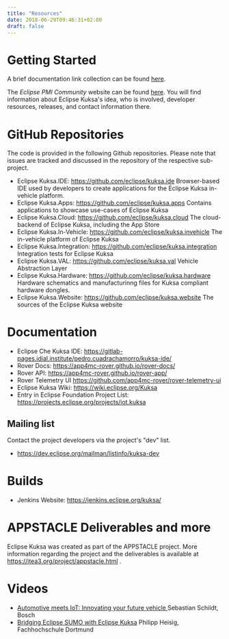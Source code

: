 ```yaml
---
title: "Resources"
date: 2018-06-29T09:46:31+02:00
draft: false
---
```


# Getting Started

A brief documentation link collection can be found [here](https://github.com/eclipse/kuksa.integration#getting-started-with-eclipse-kuksa).

The *Eclipse PMI Community* website can be found [here](https://projects.eclipse.org/projects/iot.kuksa). You will find  information about Eclipse Kuksa's idea, who is involved, developer resources, releases, and contact information there.

# GitHub Repositories

The code is provided in the following Github repositories. Please note that
issues are tracked and discussed in the repository of the respective sub-project.

* Eclipse Kuksa.IDE: https://github.com/eclipse/kuksa.ide
  Browser-based IDE used by developers to create applications for the Eclipse Kuksa in-vehicle
  platform.
* Eclipse Kuksa.Apps: https://github.com/eclipse/kuksa.apps
  Contains applications to showcase use-cases of Eclipse Kuksa
* Eclipse Kuksa.Cloud: https://github.com/eclipse/kuksa.cloud
  The cloud-backend of Eclipse Kuksa, including the App Store
* Eclipse Kuksa.In-Vehicle: https://github.com/eclipse/kuksa.invehicle
  The in-vehicle platform of Eclipse Kuksa
* Eclipse Kuksa.Integration: https://github.com/eclipse/kuksa.integration
  Integration tests for Eclipse Kuksa
* Eclipse Kuksa.VAL: https://github.com/eclipse/kuksa.val Vehicle Abstraction Layer
* Eclipse Kuksa.Hardware: https://github.com/eclipse/kuksa.hardware
Hardware schematics and manufacturinng files for Kuksa compliant hardware dongles.
* Eclipse Kuksa.Website: https://github.com/eclipse/kuksa.website
  The sources of the Eclipse Kuksa website


# Documentation

* Eclipse Che Kuksa IDE: https://gitlab-pages.idial.institute/pedro.cuadrachamorro/kuksa-ide/
* Rover Docs: https://app4mc-rover.github.io/rover-docs/
* Rover API: https://app4mc-rover.github.io/rover-app/
* Rover Telemetry UI https://github.com/app4mc-rover/rover-telemetry-ui
* Eclipse Kuksa Wiki: https://wiki.eclipse.org/Kuksa
* Entry in Eclipse Foundation Project List: https://projects.eclipse.org/projects/iot.kuksa

## Mailing list

Contact the project developers via the project's "dev" list.

* https://dev.eclipse.org/mailman/listinfo/kuksa-dev

# Builds

* Jenkins Website: https://jenkins.eclipse.org/kuksa/

# APPSTACLE Deliverables and more

Eclipse Kuksa was created as part of the APPSTACLE project. More information
regarding the project and the deliverables is available at
https://itea3.org/project/appstacle.html .

# Videos
* <a href="https://www.youtube.com/watch?v=tD8pt7WMbuQ&t=3s">Automotive meets IoT: Innovating your future vehicle </a> Sebastian Schildt, Bosch
* <a href="https://youtu.be/FuIaJ2tlnRE">Bridging Eclipse SUMO with Eclipse Kuksa</a> Philipp Heisig, Fachhochschule Dortmund
